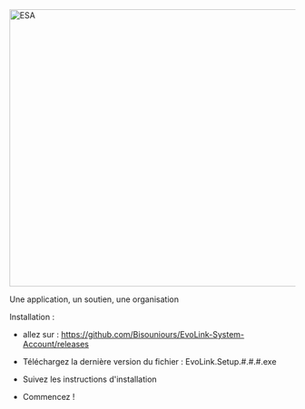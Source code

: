 <img width="872" height="489" alt="ESA" src="https://github.com/user-attachments/assets/c79094ed-94cb-4f8d-a8dc-0d0c06d1b6f4" />

Une application, un soutien, une organisation 

Installation :

- allez sur :
  https://github.com/Bisouniours/EvoLink-System-Account/releases

- Téléchargez la dernière version du fichier :
   EvoLink.Setup.#.#.#.exe

- Suivez les instructions d'installation

- Commencez !
